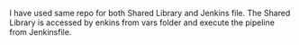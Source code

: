 I have used same repo for both Shared Library and Jenkins file.
The Shared Library is accessed by enkins from vars folder and execute the pipeline from Jenkinsfile.
